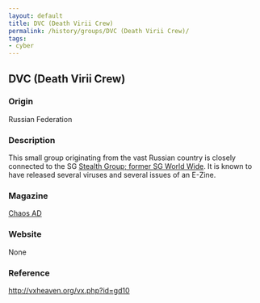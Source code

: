 ```yaml
---
layout: default
title: DVC (Death Virii Crew)
permalink: /history/groups/DVC (Death Virii Crew)/
tags:
- cyber
---
```


## DVC (Death Virii Crew)

### Origin
Russian Federation

### Description
This small group originating from the vast Russian country is closely connected to the SG [Stealth Group; former SG World Wide](http://vxheaven.org/vx.php?id=gs01). It is known to have released several viruses and several issues of an E-Zine.

### Magazine
[Chaos AD](http://vxheaven.org/vx.php?id=zc01)

### Website
None

### Reference
http://vxheaven.org/vx.php?id=gd10
